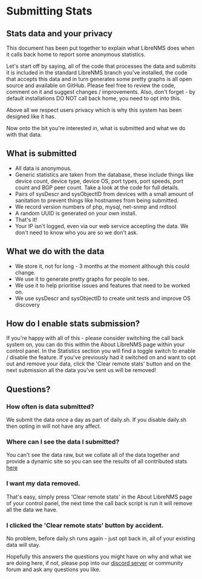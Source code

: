 # Submitting Stats

## Stats data and your privacy

This document has been put together to explain what LibreNMS does when
it calls back home to report some anonymous statistics.

Let's start off by saying, all of the code that processes the data and
submits it is included in the standard LibreNMS branch you've
installed, the code that accepts this data and in turn generates some
pretty graphs is all open source and available on GitHub. Please feel
free to review the code, comment on it and suggest changes /
improvements. Also, don't forget - by default installations DO NOT
call back home, you need to opt into this.

Above all we respect users privacy which is why this system has been
designed like it has.

Now onto the bit you're interested in, what is submitted and what we
do with that data.

## What is submitted

- All data is anonymous.
- Generic statistics are taken from the database, these include things
  like device count, device type, device OS, port types, port speeds,
  port count and BGP peer count. Take a look at the code for full
  details.
- Pairs of sysDescr and sysObjectID from devices with a small amount
  of sanitation to prevent things like hostnames from being submitted.
- We record version numbers of php, mysql, net-snmp and rrdtool
- A random UUID is generated on your own install.
- That's it!
- Your IP isn't logged, even via our web service accepting the
  data. We don't need to know who you are so we don't ask.

## What we do with the data

- We store it, not for long - 3 months at the moment although this could change.
- We use it to generate pretty graphs for people to see.
- We use it to help prioritise issues and features that need to be worked on.
- We use sysDescr and sysObjectID to create unit tests and improve OS discovery

## How do I enable stats submission?

If you're happy with all of this - please consider switching the call
back system on, you can do this within the About LibreNMS page within
your control panel. In the Statistics section you will find a toggle
switch to enable / disable the feature. If you've previously had it
switched on and want to opt out and remove your data, click the 'Clear
remote stats' button and on the next submission all the data you've
sent us will be removed!


## Questions?

### How often is data submitted?
We submit the data once a day as part of daily.sh.
If you disable daily.sh then opting in will not have any affect.

### Where can I see the data I submitted?
You can't see the data raw, but we collate all of the data together and provide a
dynamic site so you can see the results of all contributed stats [here](https://stats.librenms.org)

### I want my data removed.
That's easy, simply press 'Clear remote stats' in the About LibreNMS page of your control
panel, the next time the call back script is run it will remove all the data we have.

### I clicked the 'Clear remote stats' button by accident.
No problem, before daily.sh runs again - just opt back in, all of
your existing data will stay.

Hopefully this answers the questions you might have on why and what we
are doing here, if not, please pop into our [discord
server](https://t.libren.ms/discord) or community forum and ask any
questions you like.
